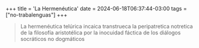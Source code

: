 +++
title = 'La Hermenéutica'
date = 2024-06-18T06:37:44-03:00
tags = ["no-trabalenguas"]
+++

> La hermenéutica telúrica incaica transtrueca la peripatretica notretica de la filosofía aristotélica por la inocuidad fáctica de los diálogos socráticos no dogmáticos

<!--more-->
